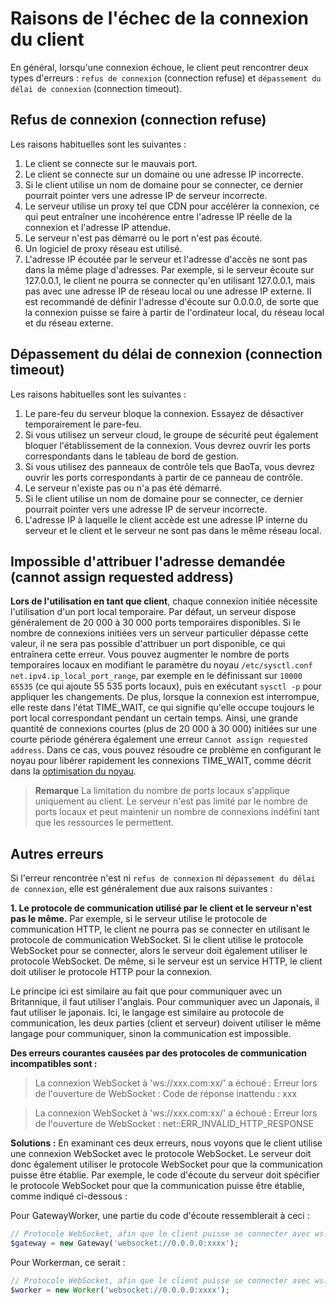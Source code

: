 # Raisons de l'échec de la connexion du client

En général, lorsqu'une connexion échoue, le client peut rencontrer deux types d'erreurs : ```refus de connexion``` (connection refuse) et ```dépassement du délai de connexion``` (connection timeout).

## Refus de connexion (connection refuse)

Les raisons habituelles sont les suivantes :
1. Le client se connecte sur le mauvais port.
2. Le client se connecte sur un domaine ou une adresse IP incorrecte.
3. Si le client utilise un nom de domaine pour se connecter, ce dernier pourrait pointer vers une adresse IP de serveur incorrecte.
4. Le serveur utilise un proxy tel que CDN pour accélérer la connexion, ce qui peut entraîner une incohérence entre l'adresse IP réelle de la connexion et l'adresse IP attendue.
5. Le serveur n'est pas démarré ou le port n'est pas écouté.
6. Un logiciel de proxy réseau est utilisé.
7. L'adresse IP écoutée par le serveur et l'adresse d'accès ne sont pas dans la même plage d'adresses. Par exemple, si le serveur écoute sur 127.0.0.1, le client ne pourra se connecter qu'en utilisant 127.0.0.1, mais pas avec une adresse IP de réseau local ou une adresse IP externe. Il est recommandé de définir l'adresse d'écoute sur 0.0.0.0, de sorte que la connexion puisse se faire à partir de l'ordinateur local, du réseau local et du réseau externe.

## Dépassement du délai de connexion (connection timeout)

Les raisons habituelles sont les suivantes :
1. Le pare-feu du serveur bloque la connexion. Essayez de désactiver temporairement le pare-feu.
2. Si vous utilisez un serveur cloud, le groupe de sécurité peut également bloquer l'établissement de la connexion. Vous devrez ouvrir les ports correspondants dans le tableau de bord de gestion.
3. Si vous utilisez des panneaux de contrôle tels que BaoTa, vous devrez ouvrir les ports correspondants à partir de ce panneau de contrôle.
4. Le serveur n'existe pas ou n'a pas été démarré.
5. Si le client utilise un nom de domaine pour se connecter, ce dernier pourrait pointer vers une adresse IP de serveur incorrecte.
6. L'adresse IP à laquelle le client accède est une adresse IP interne du serveur et le client et le serveur ne sont pas dans le même réseau local.

## Impossible d'attribuer l'adresse demandée (cannot assign requested address)

**Lors de l'utilisation en tant que client**, chaque connexion initiée nécessite l'utilisation d'un port local temporaire. Par défaut, un serveur dispose généralement de 20 000 à 30 000 ports temporaires disponibles. Si le nombre de connexions initiées vers un serveur particulier dépasse cette valeur, il ne sera pas possible d'attribuer un port disponible, ce qui entraînera cette erreur.
Vous pouvez augmenter le nombre de ports temporaires locaux en modifiant le paramètre du noyau `/etc/sysctl.conf` `net.ipv4.ip_local_port_range`, par exemple en le définissant sur `10000 65535` (ce qui ajoute 55 535 ports locaux), puis en exécutant `sysctl -p` pour appliquer les changements.
De plus, lorsque la connexion est interrompue, elle reste dans l'état TIME_WAIT, ce qui signifie qu'elle occupe toujours le port local correspondant pendant un certain temps. Ainsi, une grande quantité de connexions courtes (plus de 20 000 à 30 000) initiées sur une courte période générera également une erreur `Cannot assign requested address`. Dans ce cas, vous pouvez résoudre ce problème en configurant le noyau pour libérer rapidement les connexions TIME_WAIT, comme décrit dans la [optimisation du noyau](https://www.workerman.net/doc/workerman/appendices/kernel-optimization.html).

> **Remarque**
> La limitation du nombre de ports locaux s'applique uniquement au client. Le serveur n'est pas limité par le nombre de ports locaux et peut maintenir un nombre de connexions indéfini tant que les ressources le permettent.

## Autres erreurs
Si l'erreur rencontrée n'est ni ```refus de connexion``` ni ```dépassement du délai de connexion```, elle est généralement due aux raisons suivantes :

**1. Le protocole de communication utilisé par le client et le serveur n'est pas le même.**
Par exemple, si le serveur utilise le protocole de communication HTTP, le client ne pourra pas se connecter en utilisant le protocole de communication WebSocket. Si le client utilise le protocole WebSocket pour se connecter, alors le serveur doit également utiliser le protocole WebSocket. De même, si le serveur est un service HTTP, le client doit utiliser le protocole HTTP pour la connexion.

Le principe ici est similaire au fait que pour communiquer avec un Britannique, il faut utiliser l'anglais. Pour communiquer avec un Japonais, il faut utiliser le japonais. Ici, le langage est similaire au protocole de communication, les deux parties (client et serveur) doivent utiliser le même langage pour communiquer, sinon la communication est impossible.

**Des erreurs courantes causées par des protocoles de communication incompatibles sont :**

> La connexion WebSocket à 'ws://xxx.com:xx/' a échoué : Erreur lors de l'ouverture de WebSocket : Code de réponse inattendu : xxx

> La connexion WebSocket à 'ws://xxx.com:xx/' a échoué : Erreur lors de l'ouverture de WebSocket : net::ERR_INVALID_HTTP_RESPONSE

**Solutions :**
En examinant ces deux erreurs, nous voyons que le client utilise une connexion WebSocket avec le protocole WebSocket. Le serveur doit donc également utiliser le protocole WebSocket pour que la communication puisse être établie. Par exemple, le code d'écoute du serveur doit spécifier le protocole WebSocket pour que la communication puisse être établie, comme indiqué ci-dessous :

Pour GatewayWorker, une partie du code d'écoute ressemblerait à ceci :
```php
// Protocole WebSocket, afin que le client puisse se connecter avec ws://... xxxx étant le port, sans besoin de modification
$gateway = new Gateway('websocket://0.0.0.0:xxxx');
```
Pour Workerman, ce serait :
```php
// Protocole WebSocket, afin que le client puisse se connecter avec ws://... xxxx étant le port, sans besoin de modification
$worker = new Worker('websocket://0.0.0.0:xxxx');
```
